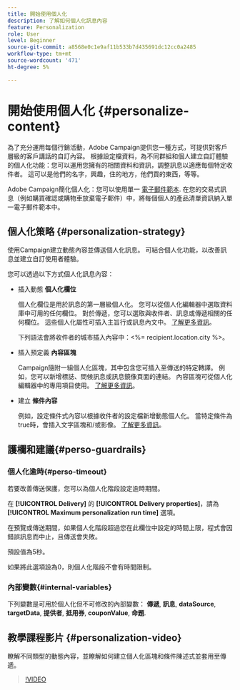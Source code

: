 ```yaml
---
title: 開始使用個人化
description: 了解如何個人化訊息內容
feature: Personalization
role: User
level: Beginner
source-git-commit: a8568e0c1e9af11b533b7d435691dc12cc0a2485
workflow-type: tm+mt
source-wordcount: '471'
ht-degree: 5%

---
```


# 開始使用個人化 {#personalize-content}

為了充分運用每個行銷活動，Adobe Campaign提供您一種方式，可提供對客戶層級的客戶講話的自訂內容。 根據設定檔資料，為不同群組和個人建立自訂體驗的個人化功能：您可以運用您擁有的相關資料和資訊，調整訊息以適應每個特定收件者。 這可以是他們的名字，興趣，住的地方，他們買的東西，等等。

Adobe Campaign簡化個人化：您可以使用單一 [電子郵件範本](create-templates.md). 在您的交易式訊息（例如購買確認或購物車放棄電子郵件）中，將每個個人的產品清單資訊納入單一電子郵件範本中。


## 個人化策略 {#personalization-strategy}

使用Campaign建立動態內容並傳送個人化訊息。 可結合個人化功能，以改善訊息並建立自訂使用者體驗。

您可以透過以下方式個人化訊息內容：

* 插入動態 **個人化欄位**

   個人化欄位是用於訊息的第一層級個人化。 您可以從個人化編輯器中選取資料庫中可用的任何欄位。 對於傳遞，您可以選取與收件者、訊息或傳遞相關的任何欄位。 這些個人化屬性可插入主旨行或訊息內文中。 [了解更多資訊](personalization-fields.md)。

   下列語法會將收件者的城市插入內容中：&lt;%= recipient.location.city %>。

* 插入預定義 **內容區塊**

   Campaign隨附一組個人化區塊，其中包含您可插入至傳送的特定轉譯。 例如，您可以新增標誌、問候訊息或訊息鏡像頁面的連結。 內容區塊可從個人化編輯器中的專用項目使用。 [了解更多資訊](personalization-blocks.md)。

* 建立 **條件內容**

   例如，設定條件式內容以根據收件者的設定檔新增動態個人化。 當特定條件為true時，會插入文字區塊和/或影像。 [了解更多資訊](conditions.md)。

<!--* Add **personalized offers**
    
    Insert personalized offers in your message content, depending on the recipient location, the current weather, or the last purchase order.
-->


## 護欄和建議{#perso-guardrails}

### 個人化逾時{#perso-timeout}

若要改善傳送保護，您可以為個人化階段設定逾時期間。

在 **[!UICONTROL Delivery]** 的 **[!UICONTROL Delivery properties]**，請為 **[!UICONTROL Maximum personalization run time]** 選項。

在預覽或傳送期間，如果個人化階段超過您在此欄位中設定的時間上限，程式會因錯誤訊息而中止，且傳送會失敗。

預設值為5秒。

如果將此選項設為0，則個人化階段不會有時間限制。


### 內部變數{#internal-variables}

下列變數是可用於個人化但不可修改的內部變數： **傳遞**, **訊息**, **dataSource**, **targetData**, **提供者**, **抵用券**, **couponValue**, **命題**.


## 教學課程影片 {#personalization-video}

瞭解不同類型的動態內容，並瞭解如何建立個人化區塊和條件陳述式並套用至傳遞。


>[!VIDEO](https://video.tv.adobe.com/v/335734?quality=12)